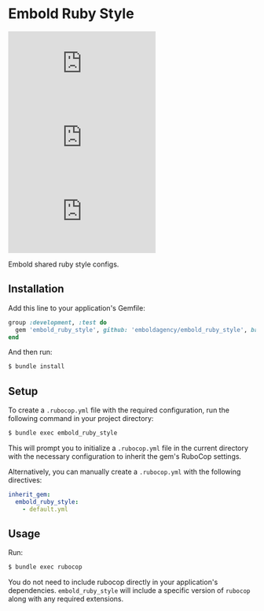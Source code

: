 # Embold Ruby Style

![Semantic Versioning](https://embold.net/api/github/badge/semver.php?repo=embold_ruby_style) <!--
--> [![release.yml](https://embold.net/api/github/badge/workflow-status.php?repo=embold_ruby_style&workflow=release.yml)](https://github.com/emboldagency/embold_ruby_style/actions/workflows/release.yml) <!--
--> [![ci.yml](https://embold.net/api/github/badge/workflow-status.php?repo=embold_ruby_style&workflow=ci.yml)](https://github.com/emboldagency/embold_ruby_style/actions/workflows/ci.yml)

Embold shared ruby style configs.


## Installation

Add this line to your application's Gemfile:

```ruby
group :development, :test do
  gem 'embold_ruby_style', github: 'emboldagency/embold_ruby_style', branch: 'main'
end
```

And then run:

```bash
$ bundle install
```

## Setup

To create a `.rubocop.yml` file with the required configuration, run the following command in your project directory:

```bash
$ bundle exec embold_ruby_style
```

This will prompt you to initialize a `.rubocop.yml` file in the current directory with the necessary configuration to inherit the gem's RuboCop settings.

Alternatively, you can manually create a `.rubocop.yml` with the following directives:

```yaml
inherit_gem:
  embold_ruby_style:
    - default.yml
```

## Usage

Run:

```bash
$ bundle exec rubocop
```

You do not need to include rubocop directly in your application's dependencies. `embold_ruby_style` will include a specific version of `rubocop` along with any required extensions.